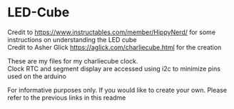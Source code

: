 # LED-Cube

Credit to https://www.instructables.com/member/HippyNerd/ for some instructions on understanding the LED cube  
Credit to Asher Glick https://aglick.com/charliecube.html for the creation  

These are my files for my charliecube clock.   
Clock RTC and segment display are accessed using i2c to minimize pins used on the arduino  

For informative purposes only. If you would like to create your own. Please refer to the previous links in this readme
